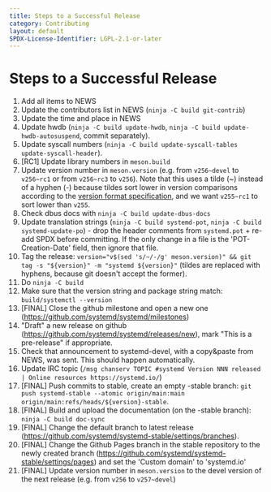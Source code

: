 ```yaml
---
title: Steps to a Successful Release
category: Contributing
layout: default
SPDX-License-Identifier: LGPL-2.1-or-later
---
```


# Steps to a Successful Release

1. Add all items to NEWS
2. Update the contributors list in NEWS (`ninja -C build git-contrib`)
3. Update the time and place in NEWS
4. Update hwdb (`ninja -C build update-hwdb`, `ninja -C build update-hwdb-autosuspend`, commit separately).
5. Update syscall numbers (`ninja -C build update-syscall-tables update-syscall-header`).
6. [RC1] Update library numbers in `meson.build`
7. Update version number in `meson.version` (e.g. from `v256~devel` to `v256~rc1` or from `v256~rc3` to `v256`). Note that this uses a tilde (\~) instead of a hyphen (-) because tildes sort lower in version comparisons according to the [version format specification](https://uapi-group.org/specifications/specs/version_format_specification/), and we want `v255~rc1` to sort lower than `v255`.
8. Check dbus docs with `ninja -C build update-dbus-docs`
9. Update translation strings (`ninja -C build systemd-pot`, `ninja -C build systemd-update-po`) - drop the header comments from `systemd.pot` + re-add SPDX before committing. If the only change in a file is the 'POT-Creation-Date' field, then ignore that file.
10. Tag the release: `version="v$(sed 's/~/-/g' meson.version)" && git tag -s "${version}" -m "systemd ${version}"` (tildes are replaced with hyphens, because git doesn't accept the former).
11. Do `ninja -C build`
12. Make sure that the version string and package string match: `build/systemctl --version`
13. [FINAL] Close the github milestone and open a new one (https://github.com/systemd/systemd/milestones)
14. "Draft" a new release on github (https://github.com/systemd/systemd/releases/new), mark "This is a pre-release" if appropriate.
15. Check that announcement to systemd-devel, with a copy&paste from NEWS, was sent. This should happen automatically.
16. Update IRC topic (`/msg chanserv TOPIC #systemd Version NNN released | Online resources https://systemd.io/`)
17. [FINAL] Push commits to stable, create an empty -stable branch: `git push systemd-stable --atomic origin/main:main origin/main:refs/heads/${version}-stable`.
18. [FINAL] Build and upload the documentation (on the -stable branch): `ninja -C build doc-sync`
19. [FINAL] Change the default branch to latest release (https://github.com/systemd/systemd-stable/settings/branches).
20. [FINAL] Change the Github Pages branch in the stable repository to the newly created branch (https://github.com/systemd/systemd-stable/settings/pages) and set the 'Custom domain' to 'systemd.io'
21. [FINAL] Update version number in `meson.version` to the devel version of the next release (e.g. from `v256` to `v257~devel`)
